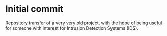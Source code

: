 
# Initial commit

Repository transfer of a very very old project,
with the hope of being useful for someone with
interest for Intrusion Detection Systems (IDS).

